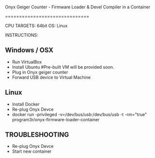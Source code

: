 Onyx Geiger Counter - Firmware Loader & Devel Compiler in a Container

==============================


CPU TARGETS: 64bit
OS: Linux

INSTRUCTIONS:


Windows / OSX
-------------------
* Run VirtualBox
* Install Ubuntu                            #Pre-built VM will be provided soon.
* Plug in Onyx geiger counter
* Forward USB device to Virtual Machine


Linux
-------------------
* Install Docker
* Re-plug Onyx Devce
* docker run -privileged -v=/dev/bus/usb:/dev/bus/usb -t -rm="true" program3r/onyx-firmware-loader-container



TROUBLESHOOTING
------------------

* Re-plug Onyx Devce
* Start new container
